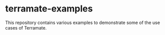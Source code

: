 # terramate-examples
This repository contains various examples to demonstrate some of the use cases of Terramate.
